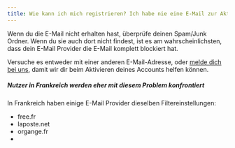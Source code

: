 ```yaml
---
title: Wie kann ich mich registrieren? Ich habe nie eine E-Mail zur Aktivierung meines Accounts erhalten!
---
```


Wenn du die E-Mail nicht erhalten hast, überprüfe deinen Spam/Junk Ordner. Wenn du sie auch dort nicht findest, ist es am wahrscheinlichsten, dass dein E-Mail Provider die E-Mail komplett blockiert hat.

Versuche es entweder mit einer anderen E-Mail-Adresse, oder [melde dich bei uns](https://discord.freesewing.org/), damit wir dir beim Aktivieren deines Accounts helfen können.

<Note>

##### Nutzer in Frankreich werden eher mit diesem Problem konfrontiert

In Frankreich haben einige E-Mail Provider dieselben Filtereinstellungen:

 - free.fr
 - laposte.net
 - organge.fr
 -

</Note>
